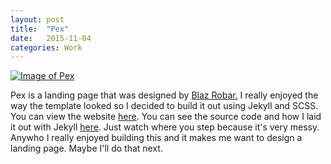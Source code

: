 ```yaml
---
layout: post
title:  "Pex"
date:   2015-11-04
categories: Work
---
```


[![Image of Pex](http://i.imgur.com/vqteVmd.jpg)](http://www.qkombur.com/Pex/)

Pex is a landing page that was designed by [Blaz Robar.](http://blazrobar.com/2015/free-psd-website-templates/pex-a-free-website-home-page-photoshop-psd/)
I really enjoyed the way the template looked so I decided to build it out using Jekyll and SCSS. 
You can view the website [here](http://www.qkombur.com/Pex). You can see the source code and how I laid it out with Jekyll [here](https://github.com/qkombur/Pex).
Just watch where you step because it's very messy. Anywho I really enjoyed building this and it makes me want to design a landing page. Maybe I'll do that next.

